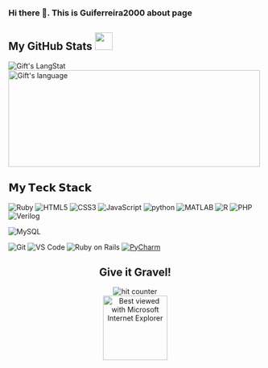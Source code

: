 ### Hi there 👋. This is Guiferreira2000 about page
 ##  My GitHub Stats <img src = "https://i.pinimg.com/originals/65/c4/f4/65c4f452571be1261e9c623f7da488ac.gif" width = 35px> 
<div>
  <img align="center" src="https://github-readme-streak-stats.herokuapp.com/?user=Guiferreira2000" alt="Gift's LangStat" />
  <img align="center" src="https://github-readme-stats.vercel.app/api/top-langs?username=Guiferreira2000&langs_count=10&show_icons=true&locale=en&layout=compact&theme=light" alt="Gift's language" height="192px" width="500px"/>
</div>

<!-- GitHub section: END -->


## 𝗠𝘆 𝗧𝗲𝗰𝗸 𝗦𝘁𝗮𝗰𝗸

![Ruby](https://img.shields.io/badge/-Ruby-CC342D?style=flat-square&logo=ruby&logoColor=white)
![HTML5](https://img.shields.io/badge/-HTML5-%23E44D27?style=flat-square&logo=html5&logoColor=ffffff)
![CSS3](https://img.shields.io/badge/-CSS3-%231572B6?style=flat-square&logo=css3)
![JavaScript](https://img.shields.io/badge/-JavaScript-%23F7DF1C?style=flat-square&logo=javascript&logoColor=000000&labelColor=%23F7DF1C&color=%23FFCE5A)
![python](https://img.shields.io/badge/-Python-3776AB?style=flat-square&logo=python&logoColor=white)
![MATLAB](https://img.shields.io/badge/-MATLAB-0076A8?style=flat-square&logo=mathworks&logoColor=white)
![R](https://img.shields.io/badge/-R-276DC3?style=flat-square&logo=R&logoColor=white)
![PHP](https://img.shields.io/badge/-PHP-777BB4?style=flat-square&logo=php&logoColor=white)
![Verilog](https://img.shields.io/badge/-Verilog-5C2D91?style=flat-square&logo=verilog&logoColor=white)


![MySQL](https://img.shields.io/badge/-MySQL-4479A1?style=flat-square&logo=mysql&logoColor=white)


![Git](https://img.shields.io/badge/-Git-%23F05032?style=flat-square&logo=git&logoColor=%23ffffff)
![VS Code](https://img.shields.io/badge/-VSCode-%23007ACC?style=flat-square&logo=visual-studio-code)
![Ruby on Rails](https://img.shields.io/badge/-Ruby_on_Rails-CC0000?style=flat-square&logo=ruby-on-rails&logoColor=white)
[![PyCharm](https://img.shields.io/badge/-PyCharm-143?logo=PyCharm&logoColor=white&style=flat-square)](https://www.jetbrains.com/pycharm/)


<div align="center">
<h2>Give it Gravel!</h2>
<img src="https://profile-counter.glitch.me/fnky/count.svg" alt="hit counter" align="center">
</div>

<div align="center">
<img src="https://github.com/fnky/fnky/raw/fnky/img/ie.jpg" alt="Best viewed with Microsoft Internet Explorer" align="center" width="128">
</div>

<!--
**Guiferreira2000/Guiferreira2000** is a ✨ _special_ ✨ repository because its `README.md` (this file) appears on your GitHub profile.

Here are some ideas to get you started:

- 🔭 I’m currently working on ...
- 🌱 I’m currently learning ...
- 👯 I’m looking to collaborate on ...
- 🤔 I’m looking for help with ...
- 💬 Ask me about ...
- 📫 How to reach me: ...
- 😄 Pronouns: ...
- ⚡ Fun fact: ...
-->

